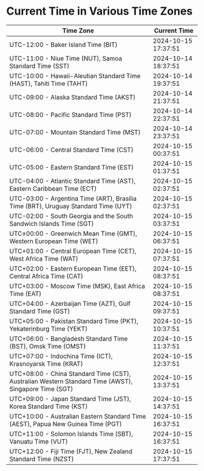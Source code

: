 # Current Time in Various Time Zones

| Time Zone | Current Time |
|-----------|--------------|
| UTC-12:00 - Baker Island Time (BIT) | 2024-10-15 17:37:51 |
| UTC-11:00 - Niue Time (NUT), Samoa Standard Time (SST) | 2024-10-14 18:37:51 |
| UTC-10:00 - Hawaii-Aleutian Standard Time (HAST), Tahiti Time (TAHT) | 2024-10-14 19:37:51 |
| UTC-09:00 - Alaska Standard Time (AKST) | 2024-10-14 21:37:51 |
| UTC-08:00 - Pacific Standard Time (PST) | 2024-10-14 22:37:51 |
| UTC-07:00 - Mountain Standard Time (MST) | 2024-10-14 23:37:51 |
| UTC-06:00 - Central Standard Time (CST) | 2024-10-15 00:37:51 |
| UTC-05:00 - Eastern Standard Time (EST) | 2024-10-15 01:37:51 |
| UTC-04:00 - Atlantic Standard Time (AST), Eastern Caribbean Time (ECT) | 2024-10-15 02:37:51 |
| UTC-03:00 - Argentina Time (ART), Brasília Time (BRT), Uruguay Standard Time (UYT) | 2024-10-15 02:37:51 |
| UTC-02:00 - South Georgia and the South Sandwich Islands Time (SGT) | 2024-10-15 03:37:51 |
| UTC±00:00 - Greenwich Mean Time (GMT), Western European Time (WET) | 2024-10-15 06:37:51 |
| UTC+01:00 - Central European Time (CET), West Africa Time (WAT) | 2024-10-15 07:37:51 |
| UTC+02:00 - Eastern European Time (EET), Central Africa Time (CAT) | 2024-10-15 08:37:51 |
| UTC+03:00 - Moscow Time (MSK), East Africa Time (EAT) | 2024-10-15 08:37:51 |
| UTC+04:00 - Azerbaijan Time (AZT), Gulf Standard Time (GST) | 2024-10-15 09:37:51 |
| UTC+05:00 - Pakistan Standard Time (PKT), Yekaterinburg Time (YEKT) | 2024-10-15 10:37:51 |
| UTC+06:00 - Bangladesh Standard Time (BST), Omsk Time (OMST) | 2024-10-15 11:37:51 |
| UTC+07:00 - Indochina Time (ICT), Krasnoyarsk Time (KRAT) | 2024-10-15 12:37:51 |
| UTC+08:00 - China Standard Time (CST), Australian Western Standard Time (AWST), Singapore Time (SGT) | 2024-10-15 13:37:51 |
| UTC+09:00 - Japan Standard Time (JST), Korea Standard Time (KST) | 2024-10-15 14:37:51 |
| UTC+10:00 - Australian Eastern Standard Time (AEST), Papua New Guinea Time (PGT) | 2024-10-15 16:37:51 |
| UTC+11:00 - Solomon Islands Time (SBT), Vanuatu Time (VUT) | 2024-10-15 16:37:51 |
| UTC+12:00 - Fiji Time (FJT), New Zealand Standard Time (NZST) | 2024-10-15 17:37:51 |

